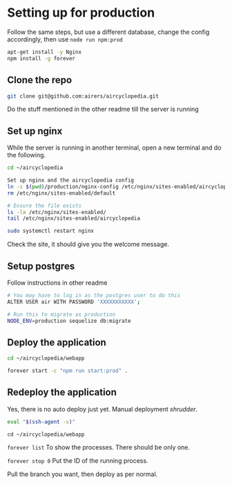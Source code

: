 # Setting up for production

Follow the same steps, but use a different database, change the config accordingly, then use `node run npm:prod`

```bash
apt-get install -y Nginx
npm install -g forever
```

## Clone the repo

```bash
git clone git@github.com:airers/aircyclopedia.git
```

Do the stuff mentioned in the other readme till the server is running

## Set up nginx
While the server is running in another terminal, open a new terminal and do the following.

```bash
cd ~/aircyclopedia

Set up nginx and the aircyclopedia config
ln -s $(pwd)/production/nginx-config /etc/nginx/sites-enabled/aircyclopedia
rm /etc/nginx/sites-enabled/default

# Ensure the file exists
ls -la /etc/nginx/sites-enabled/
tail /etc/nginx/sites-enabled/aircyclopedia

sudo systemctl restart nginx
```

Check the site, it should give you the welcome message.

## Setup postgres

Follow instructions in other readme

```bash
# You may have to log in as the postgres user to do this
ALTER USER air WITH PASSWORD 'XXXXXXXXXXX';
```

```bash
# Run this to migrate as production
NODE_ENV=production sequelize db:migrate
```
## Deploy the application

```bash
cd ~/aircyclopedia/webapp

forever start -c "npm run start:prod" .
```

## Redeploy the application

Yes, there is no auto deploy just yet. Manual deployment *shrudder*.


```bash
eval "$(ssh-agent -s)"
```

`cd ~/aircyclopedia/webapp`

`forever list` To show the processes. There should be only one.

`forever stop 0` Put the ID of the running process.

Pull the branch you want, then deploy as per normal.

